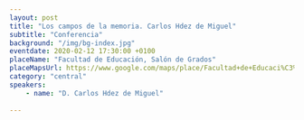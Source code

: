```yaml
---
layout: post
title: "Los campos de la memoria. Carlos Hdez de Miguel"
subtitle: "Conferencia"
background: "/img/bg-index.jpg"
eventdate: 2020-02-12 17:30:00 +0100
placeName: "Facultad de Educación, Salón de Grados"
placeMapsUrl: https://www.google.com/maps/place/Facultad+de+Educaci%C3%B3n/@38.0142485,-1.172574,15z/data=!4m5!3m4!1s0x0:0x9ba87e4549e26c5d!8m2!3d38.0142485!4d-1.172574
category: "central"
speakers:
    - name: "D. Carlos Hdez de Miguel"
   
---
```

 
